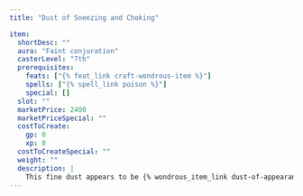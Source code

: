 ```yaml
---
title: "Dust of Sneezing and Choking"

item:
  shortDesc: ""
  aura: "Faint conjuration"
  casterLevel: "7th"
  prerequisites:
    feats: ["{% feat_link craft-wondrous-item %}"]
    spells: ["{% spell_link poison %}"]
    special: []
  slot: ""
  marketPrice: 2400
  marketPriceSpecial: ""
  costToCreate:
    gp: 0
    xp: 0
  costToCreateSpecial: ""
  weight: ""
  description: |
    This fine dust appears to be {% wondrous_item_link dust-of-appearance %}. If cast into the air, it causes those within a 20-foot spread to fall into fits of sneezing and coughing. Those failing a DC 15 Fortitude save take 2d6 points of Constitution damage immediately. In addition, those failing a second DC 15 Fortitude save 1 minute later are dealt 1d6 points of Constitution damage. Those who succeed on either saving throw are nonetheless disabled by choking (treat as stunned) for 5d4 rounds.
---
```

